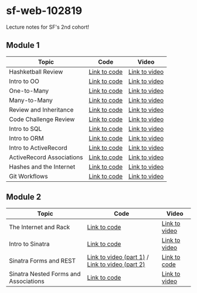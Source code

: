 # sf-web-102819
Lecture notes for SF's 2nd cohort!

## Module 1
| Topic            | Code                | Video                |
| -----            | ----                | -----                |
| Hashketball Review      | [Link to code](https://github.com/learn-co-students/sf-web-102819/tree/master/01-hashketball-review) | [Link to video](https://youtu.be/6CAr3pyDEX4) |
| Intro to OO | [Link to code](https://github.com/learn-co-students/sf-web-102819/tree/master/02-intro-oo) | [Link to video](https://youtu.be/vtDczcZZzek) |
| One-to-Many | [Link to code](https://github.com/learn-co-students/sf-web-102819/tree/master/03-one-to-many) | [Link to video](https://youtu.be/cK7SCT-4vFc) |
| Many-to-Many | [Link to code](https://github.com/learn-co-students/sf-web-102819/tree/master/04-many-to-many) | [Link to video](https://youtu.be/dVirpskEYq4) |
| Review and Inheritance | [Link to code](https://github.com/learn-co-students/sf-web-102819/tree/master/05-intro-inheritance-oo-my-pets) | [Link to video](https://youtu.be/ACzv9-XNlQ0) |
| Code Challenge Review | [Link to code](https://github.com/learn-co-students/sf-web-102819/tree/master/06-cc-review) | [Link to video](https://youtu.be/s52oCsqsOIk) |
| Intro to SQL | [Link to code](https://github.com/learn-co-students/sf-web-102819/tree/master/07-intro-sql) | [Link to video](https://youtu.be/Yfb_Ut-uD_A) |
| Intro to ORM | [Link to code](https://github.com/learn-co-students/sf-web-102819/tree/master/08-intro-orms) | [Link to video](https://youtu.be/5361y5YoEig) |
| Intro to ActiveRecord | [Link to code](https://github.com/learn-co-students/sf-web-102819/tree/master/09-active-record-intro) | [Link to video](https://youtu.be/Hx7-VrXoS24) |
| ActiveRecord Associations | [Link to code](https://github.com/learn-co-students/sf-web-102819/tree/master/10-active-record-associations) | [Link to video](https://youtu.be/bM3o4itkWzQ) |
| Hashes and the Internet | [Link to code](https://github.com/learn-co-students/sf-web-102819/tree/master/11-hashes-and-the-internet) | [Link to video](https://youtu.be/5GoiwZ0UgCk) |
| Git Workflows | [Link to code](https://github.com/learn-co-students/sf-web-102819/tree/master/12-git-workflows) | [Link to video](https://youtu.be/bPdwGhm56LI) |

## Module 2
| Topic            | Code                | Video                |
| -----            | ----                | -----                |
| The Internet and Rack | [Link to code](https://github.com/learn-co-students/sf-web-091619/tree/master/13-rack) | [Link to video](https://youtu.be/YxBJYTV9B8w) |
| Intro to Sinatra | [Link to code](https://github.com/learn-co-students/sf-web-091619/tree/master/14-intro-sinatra-mvc) | [Link to video](https://youtu.be/5Y9r3oPjBH0) |
| Sinatra Forms and REST | [Link to video (part 1)](https://youtu.be/pKghoUtpgHU) / [Link to video (part 2)](https://youtu.be/pu2F3w-qVjw) | [Link to code](https://github.com/learn-co-students/sf-web-091619/tree/master/15-sinatra-forms-and-rest) |
| Sinatra Nested Forms and Associations | [Link to code](https://github.com/learn-co-students/sf-web-091619/tree/master/16-sinatra-forms-and-associated-objects) | [Link to video](https://youtu.be/Czq27b7XviU) |
